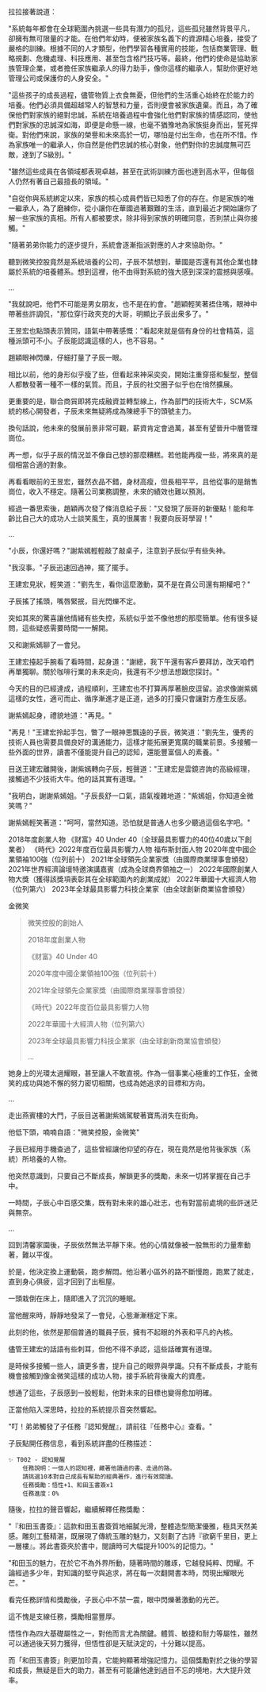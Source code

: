 拉拉接著說道：

"系統每年都會在全球範圍內挑選一些具有潛力的孤兒，這些孤兒雖然背景平凡，卻擁有無可限量的才能。在他們年幼時，便被家族名義下的資源精心培養，接受了嚴格的訓練。根據不同的人才類型，他們學習各種實用的技能，包括商業管理、戰略規劃、危機處理、科技應用、甚至包含格鬥技巧等。最終，他們的使命是協助家族管理企業，或者擔任家族繼承人的得力助手，像你這樣的繼承人，幫助你更好地管理公司或保護你的人身安全。"

"這些孩子的成長過程，儘管物質上衣食無憂，但他們的生活重心始終在於能力的培養。他們必須具備超越常人的智慧和力量，否則便會被家族遺棄。而且，為了確保他們對家族的絕對忠誠，系統在培養過程中會強化他們對家族的情感認同，使他們對家族的忠誠深如海，即便是命懸一線，也毫不猶豫地為家族挺身而出，誓死捍衛。對他們來說，家族的榮譽和未來高於一切，哪怕是付出生命，也在所不惜。作為家族唯一的繼承人，你自然是他們忠誠的核心對象，他們對你的忠誠度無可匹敵，達到了S級別。"

"雖然這些成員在各領域都表現卓越，甚至在武術訓練方面也達到高水平，但每個人仍然有著自己最擅長的領域。"

"自從你與系統綁定以來，家族的核心成員們皆已知悉了你的存在。你是家族的唯一繼承人，為了磨練你，從小讓你在華國過著艱難的生活，直到最近才開始讓你了解一些家族的真相。所有人都被要求，除非得到家族的明確同意，否則禁止與你接觸。"

"隨著弟弟你能力的逐步提升，系統會逐漸指派對應的人才來協助你。"

聽到微笑控股竟然是系統培養的公司，子辰不禁想到，華國是否還有其他企業也隸屬於系統的培養體系。想到這裡，他不由得對系統的強大感到深深的震撼與感嘆。

...

"我就說吧，他們不可能是男女朋友，也不是在約會。"趙穎輕笑著捂住嘴，眼神中帶著些許調侃，"那位穿行政夾克的大哥，明顯比子辰出衆多了。"

王昱宏也點頭表示贊同，語氣中帶著感慨："看起來就是個有身份的社會精英，這種派頭可不小。子辰能認識這樣的人，也不容易。"

趙穎眼神閃爍，仔細打量了子辰一眼。

相比以前，他的身形似乎瘦了些，但看起來神采奕奕，開始注重穿搭和髮型，整個人都散發著一種不一樣的氣質。而且，子辰的社交圈子似乎也在悄然擴展。

更重要的是，聯合商貿即將完成融資並轉型線上，作為部門的技術大牛，SCM系統的核心開發者，子辰未來無疑將成為陳總手下的頭號主力。

換句話說，他未來的發展前景非常可觀，薪資肯定會過萬，甚至有望晉升中層管理崗位。

再一想，似乎子辰的情況並不像自己想的那麼糟糕。若他能再瘦一些，將來真的是個相當合適的對象。

再看看眼前的王昱宏，雖然衣品不錯，身材高瘦，但長相平平，且他從事的是銷售崗位，收入不穩定。隨著公司業務調整，未來的績效也難以預測。

經過一番思索後，趙穎再次發了條消息給子辰："又發現了辰哥的新優點！能和年齡比自己大的成功人士談笑風生，真的很厲害！我要向辰哥學習！"

...

"小辰，你還好嗎？"謝紫嫣輕輕敲了敲桌子，注意到子辰似乎有些失神。

"我沒事。"子辰迅速回過神，擺了擺手。

王建宏見狀，輕笑道："劉先生，看你這麼激動，莫不是在貴公司還有期權吧？"

子辰搖了搖頭，嘴唇緊抿，目光閃爍不定。

突如其來的驚喜讓他情緒有些失控，系統似乎並不像他想的那麼簡單。他有很多疑問，這些疑惑需要時間一一解開。

又和謝紫嫣聊了一會兒。

王建宏擡起手腕看了看時間，起身道："謝總，我下午還有客戶要拜訪，改天咱們再單獨聊。關於咖啡行業的未來走向，我還有不少想法想跟您探討。"

今天的目的已經達成，過程順利，王建宏也不打算再厚著臉皮逗留。追求像謝紫嫣這樣的女性，適可而止、循序漸進才是正道，過多的打擾只會讓對方產生反感。

謝紫嫣起身，禮貌地道："再見。"

"再見！"王建宏拎起手包，瞥了一眼神思飄遠的子辰，微笑道："劉先生，優秀的技術人員也需要具備良好的溝通能力，這樣才能拓展更寬廣的職業前景。多接觸一些外面的世界，讀書不僅能提升自己的認知，還能豐富個人的素養。"

目送王建宏離開後，謝紫嫣轉向子辰，輕聲道："王建宏是雲鏡咨詢的高級經理，接觸過不少技術大牛。他的話其實有道理。"

"我明白，謝謝紫嫣姐。"子辰長舒一口氣，語氣複雜地道："紫嫣姐，你知道金微笑嗎？"

謝紫嫣輕笑著道："呵呵，當然知道。恐怕就是普通人也多少聽過這個名字吧。"


2018年度創業人物
《财富》40 Under 40（全球最具影響力的40位40歲以下創業者）
《時代》2022年度百位最具影響力人物
福布斯封面人物
2020年度中國企業領袖100強（位列前十）
2021年全球領先企業家獎（由國際商業理事會頒發）
2021年世界經濟論壇特邀演講嘉賓（成為全球商界領袖之一）
2022年國際創業人物大獎（獲得該獎項表彰其在全球範圍內的創業成就）
2022年華國十大經濟人物（位列第六）
2023年全球最具影響力科技企業家（由全球創新商業協會頒發）

金微笑
>微笑控股的創始人
>
>2018年度創業人物
>
>《财富》40 Under 40
>
> 2020年度中國企業領袖100強（位列前十）
>
> 2021年全球領先企業家獎（由國際商業理事會頒發）
>
>《時代》2022年度百位最具影響力人物
>
> 2022年華國十大經濟人物（位列第六）
>
> 2023年全球最具影響力科技企業家（由全球創新商業協會頒發）
>
> ...

她身上的光環太過耀眼，甚至讓人不敢直視。作為一個事業心極重的工作狂，金微笑的成功與她不懈的努力密切相關，也成為她追求的目標和方向。

...

走出燕賓樓的大門，子辰目送著謝紫嫣駕駛著寶馬消失在街角。

他低下頭，喃喃自語："微笑控股，金微笑"

子辰已經用手機查過了，這些曾經讓他仰望的存在，現在竟然是他背後家族（系統）所培養的人物。

他突然意識到，只要自己不斷成長，解鎖更多的獎勵，未來一切將掌握在自己手中。

一時間，子辰心中百感交集，既有對未來的雄心壯志，也有對當前處境的些許迷茫與無奈。

...

回到清馨家園後，子辰依然無法平靜下來。他的心情就像被一股無形的力量牽動著，難以平復。

於是，他決定換上運動裝，跑步解悶。他沿著小區外的路不斷慢跑，跑累了就走，直到身心俱疲，這才回到了出租屋。

一頭栽倒在床上，隨即進入了沉沉的睡眠。

當他醒來時，靜靜地發呆了一會兒，心態漸漸穩定下來。

此刻的他，依然是那個普通的職員子辰，擁有不起眼的外表和平凡的內核。

儘管王建宏的話語有些刺耳，但他不得不承認，這些話確實有道理。

是時候多接觸一些人，讀更多書，提升自己的眼界與學識。只有不斷成長，才能有機會接觸到像金微笑這樣的成功人物，接手系統背後龐大的資產。

想通了這些，子辰感到一股輕鬆，他對未來的目標也變得愈加明確。

正當他陷入深思時，拉拉的系統提示音突然響起。

"叮！弟弟觸發了子任務『認知覺醒』，請前往『任務中心』查看。"

子辰點開任務信息，看到系統詳盡的任務描述：

```
✨ T002 - 認知覺醒
    任務說明：一個人的認知裡，藏著他讀過的書、走過的路。
    請挑選10本對自己成長有幫助的經典著作，進行有效閱讀。
    任務獎勵：悟性+1、和田玉書簽x1
    任務進度：0%
```

隨後，拉拉的聲音響起，繼續解釋任務獎勵：

"『和田玉書簽』：這款和田玉書簽質地細膩光滑，整體造型簡潔優雅，極具天然美感。雕刻工藝精湛，既展現了傳統玉雕的魅力，又刻劃了古詩『欲窮千里目，更上一層樓』。將此書簽夾於書中，閱讀時可大幅提升100%的記憶力。"

"和田玉的魅力，在於它不為外界所動，隨著時間的雕琢，它越發純粹、閃耀。不論經過多少年，對知識的堅守與追求，將在每一次翻開書本時，閃現出耀眼光芒。"

看完任務詳情和獎勵後，子辰心中不禁一震，眼中閃爍著激動的光芒。

這不愧是支線任務，獎勵相當豐厚。

悟性作為四大基礎屬性之一，對他而言尤為關鍵。體質、敏捷和耐力等屬性，雖然可以通過後天努力獲得，但悟性卻是天賦決定的，十分難以提高。

而「和田玉書簽」則更加珍貴，它能夠顯著增強記憶力。這個獎勵對於之後的學習和成長，無疑是巨大的助力，甚至有可能讓他達到過目不忘的境地，大大提升效率。